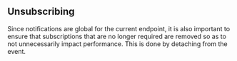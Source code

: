 ## Unsubscribing

Since notifications are global for the current endpoint, it is also important to ensure that subscriptions that are no longer required are removed so as to not unnecessarily impact performance. This is done by detaching from the event.